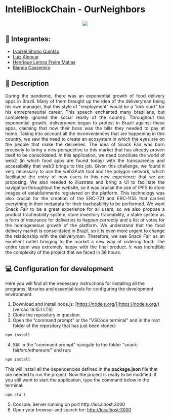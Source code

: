 # InteliBlockChain - OurNeighbors

<p align="center">
<img src= "https://storage.googleapis.com/ethglobal-api-production/projects/ajihq/images/Snack_Fair.png" border="0"></img>
</p>

## 🚀 Integrantes:
 - <a href="https://www.linkedin.com/in/lyorreisquintao/">Lyorrei Shono Quintão</a>
 - <a href="https://www.linkedin.com/in/luiz-k-alencar/">Luiz Alencar</a>
 - <a href="https://www.linkedin.com/in/henriquelfmatias/">Henrique Lemos Freire Matias</a>
 - <a href="https://www.linkedin.com/in/bianca-cassemiro/">Bianca Cassemiro</a>


## 📝 Description 
<p align="justify"> During the pandemic, there was an exponential growth of food delivery apps in Brazil. Many of them brought up the idea of ​​the deliveryman being
his own manager, that this style of "employment" would be a "kick start" for his entrepreneurial career. This speech
enchanted many brazilians, but completely ignored the social reality of the country. Throughout this exponential growth, deliverymen began to protest
in Brazil against these apps, claiming that now their boss was the bills they needed to pay at home. Taking into account all the inconveniences
that are happening in this country, we saw the need to create an ecosystem in which the eyes are on the people that make the deliveries.
The idea of Snack Fair was born precisely to bring a new perspective to this market that has already proven itself to be consolidated. In this application, we need
conciliate the world of web2 (in which food apps are found today) with the transparency and accessibility that web3 brings to this job. Given this challenge, we found it very necessary to use the web3Auth tool and the polygon network, which facilitated the entry of new users
in this new experience that we are proposing. We also needed to illustrate and bring a UI to facilitate the navigation throughtout the website, so it was crucial
the use of IPFS to store images of establishments registered on the platform. This technology was also crucial for the creation
of the ERC-721 and ERC-1155 that carried everything in their metadata for their tracheability to be performed.
We want Snack Fair to be a great experience for all users, so we also propose a product tracheability system,
store inventory traceability, a stake system as a form of insurance for deliveries to happen correctly and a list of votes
for the homogeneous growth of the platform.
We understand that the food delivery market is consolidated in Brazil, so it is even more urgent to change the relationship with the
deliveryman. Therefore, we see Snack Fair as an excellent outlet bringing to the market a new way of ordering food.
The entire team was extremely happy with the final product. It was incredible the complexity of the project that we faced in 36 hours.
<p>

## 💻 Configuration for development

Here you will find all the necessary instructions for installing all the programs, libraries and essential tools for configuring the development environment.

1. Download and install node.js:  [https://nodejs.org/](https://nodejs.org/) (versão 16.15.1 LTS)
2. Clone the repository in question.
3. Open the "command prompt" or the "VSCode terminal" and in the root folder of the repository that has just been cloned:

```sh
npm install
```

4. Still in the "command prompt" navigate to the folder "snack-fair/src/ethereum/" and run:

```sh
npm install
```

This will install all the dependencies defined in the <b>package.json</b> file that are needed to run the project. Now the project is ready to be modified. If you still want to start the application, type the command below in the terminal:

```sh
npm start
```
5. Console: Server running on port http://localhost:3000
6. Open your browser and search for: <a href="http://localhost:3000" targer="_black">http://localhost:3000</a>


